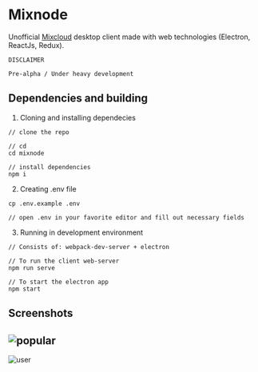 # Mixnode
Unofficial [Mixcloud](https://mixcloud.com) desktop client made with web technologies (Electron, ReactJs, Redux).

```
DISCLAIMER

Pre-alpha / Under heavy development
```

## Dependencies and building
1. Cloning and installing dependecies
```
// clone the repo

// cd
cd mixnode

// install dependencies
npm i
```

2. Creating .env file
```
cp .env.example .env

// open .env in your favorite editor and fill out necessary fields
```

3. Running in development environment
```
// Consists of: webpack-dev-server + electron

// To run the client web-server
npm run serve

// To start the electron app
npm start
```



## Screenshots
![popular](http://i.imgur.com/IPBmxOH.png)
---
![user](http://i.imgur.com/AbiT1p9.png)
